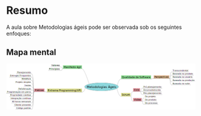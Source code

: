 # Resumo

A aula sobre Metodologias ágeis pode ser observada sob os seguintes enfoques:

## Mapa mental

![Mapa mental da aula](../../../../../images/engenharia_de_software/es3_1.png)